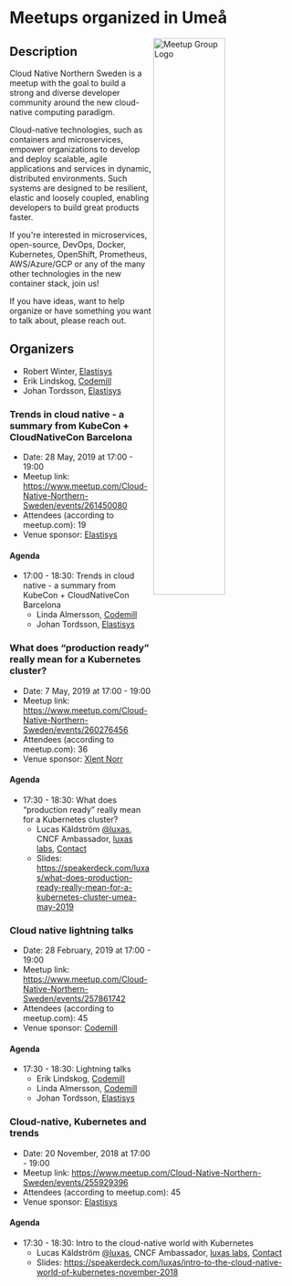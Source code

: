 # Meetups organized in Umeå

<img width="50%" align="right" alt="Meetup Group Logo" src="https://secure.meetupstatic.com/photos/event/a/e/4/5/highres_476504613.jpeg">

## Description

<p>Cloud Native Northern Sweden is a meetup with the goal to build a strong and diverse developer community around the new cloud-native computing paradigm.</p>
<p>Cloud-native technologies, such as containers and microservices, empower organizations to develop and deploy scalable, agile applications and services in dynamic, distributed environments. Such systems are designed to be resilient, elastic and loosely coupled, enabling developers to build great products faster.</p>
<p>If you're interested in microservices, open-source, DevOps, Docker, Kubernetes, OpenShift, Prometheus, AWS/Azure/GCP or any of the many other technologies in the new container stack, join us!</p>
<p>If you have ideas, want to help organize or have something you want to talk about, please reach out.</p>


## Organizers

- Robert Winter, [Elastisys](https://elastisys.com/)
- Erik Lindskog, [Codemill](https://codemill.se/)
- Johan Tordsson, [Elastisys](https://elastisys.com/)

### Trends in cloud native - a summary from KubeCon + CloudNativeCon Barcelona 

- Date: 28 May, 2019 at 17:00 - 19:00
- Meetup link: https://www.meetup.com/Cloud-Native-Northern-Sweden/events/261450080
- Attendees (according to meetup.com): 19
- Venue sponsor: [Elastisys](https://elastisys.com/)

#### Agenda

- 17:00 - 18:30: Trends in cloud native - a summary from KubeCon + CloudNativeCon Barcelona 
  - Linda Almersson, [Codemill](https://codemill.se/)
  - Johan Tordsson, [Elastisys](https://elastisys.com/)

### What does “production ready” really mean for a Kubernetes cluster?

- Date: 7 May, 2019 at 17:00 - 19:00
- Meetup link: https://www.meetup.com/Cloud-Native-Northern-Sweden/events/260276456
- Attendees (according to meetup.com): 36
- Venue sponsor: [Xlent Norr](https://www.xlent.se/)

#### Agenda

- 17:30 - 18:30: What does “production ready” really mean for a Kubernetes cluster? 
  - Lucas Käldström [@luxas](https://github.com/luxas), CNCF Ambassador, [luxas labs](https://luxaslabs.com), [Contact](https://www.cncf.io/speaker/luxas)
  - Slides: https://speakerdeck.com/luxas/what-does-production-ready-really-mean-for-a-kubernetes-cluster-umea-may-2019

### Cloud native lightning talks

- Date: 28 February, 2019 at 17:00 - 19:00
- Meetup link: https://www.meetup.com/Cloud-Native-Northern-Sweden/events/257861742
- Attendees (according to meetup.com): 45
- Venue sponsor: [Codemill](https://codemill.se/)

#### Agenda

- 17:30 - 18:30: Lightning talks 
  - Erik Lindskog, [Codemill](https://codemill.se/)
  - Linda Almersson, [Codemill](https://codemill.se/)
  - Johan Tordsson, [Elastisys](https://elastisys.com/)

### Cloud-native, Kubernetes and trends

- Date: 20 November, 2018 at 17:00 - 19:00
- Meetup link: https://www.meetup.com/Cloud-Native-Northern-Sweden/events/255929396
- Attendees (according to meetup.com): 45
- Venue sponsor: [Elastisys](https://elastisys.com/)

#### Agenda

- 17:30 - 18:30: Intro to the cloud-native world with Kubernetes 
  - Lucas Käldström [@luxas](https://github.com/luxas), CNCF Ambassador, [luxas labs](https://luxaslabs.com), [Contact](https://www.cncf.io/speaker/luxas)
  - Slides: https://speakerdeck.com/luxas/intro-to-the-cloud-native-world-of-kubernetes-november-2018

